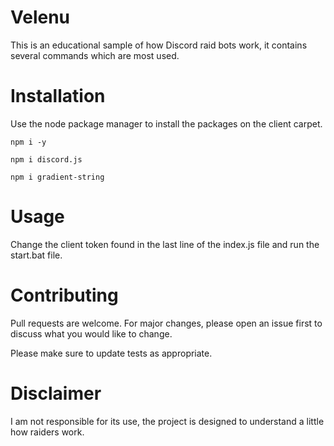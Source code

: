 # Velenu
This is an educational sample of how Discord raid bots work, it contains several commands which are most used.

# Installation
Use the node package manager to install the packages on the client carpet.

```
npm i -y
```
```
npm i discord.js
```
```
npm i gradient-string
```

# Usage
Change the client token found in the last line of the index.js file and run the start.bat file.

# Contributing
Pull requests are welcome. For major changes, please open an issue first to discuss what you would like to change.

Please make sure to update tests as appropriate.

# Disclaimer
I am not responsible for its use, the project is designed to understand a little how raiders work.
